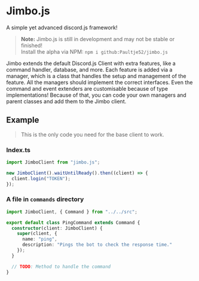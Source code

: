 # Jimbo.js
A simple yet advanced discord.js framework!

> **Note:** Jimbo.js is still in development and may not be stable or finished!<br>
> Install the alpha via NPM: `npm i github:Paultje52/jimbo.js`

Jimbo extends the default Discord.js Client with extra features, like a command handler, database, and more. Each feature is added via a manager, which is a class that handles the setup and management of the feature. All the managers should implement the correct interfaces. Even the command and event extenders are customisable because of type implementations! Because of that, you can code your own managers and parent classes and add them to the Jimbo client.

## Example
> This is the only code you need for the base client to work.
### Index.ts
```ts
import JimboClient from "jimbo.js";

new JimboClient().waitUntilReady().then((client) => {
  client.login("TOKEN");
});
```
### A file in `commands` directory
```ts
import JimboClient, { Command } from "../../src";

export default class PingCommand extends Command {
  constructor(client: JimboClient) {
    super(client, {
      name: "ping",
      description: "Pings the bot to check the response time."
    });
  }

  // TODO: Method to handle the command
}
```